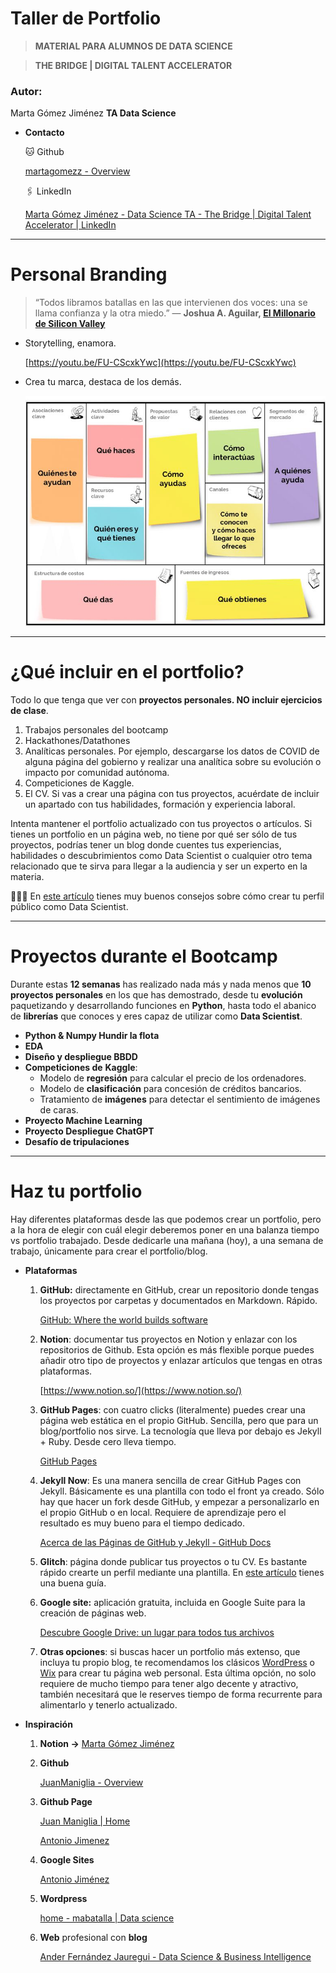 # Taller de Portfolio

> **MATERIAL PARA ALUMNOS DE DATA SCIENCE**
> 

> **THE BRIDGE | DIGITAL TALENT ACCELERATOR**
> 

### Autor:

Marta Gómez Jiménez **TA Data Science**

- **Contacto**
    
    🐱 Github
    
    [martagomezz - Overview](https://github.com/martagomezz)
    
    🖇️ LinkedIn 
    
    [Marta Gómez Jiménez - Data Science TA - The Bridge | Digital Talent Accelerator | LinkedIn](https://www.linkedin.com/in/martagomezjimenez/)
    

---

# Personal Branding

> “Todos libramos batallas en las que intervienen dos voces: una se llama confianza y la otra miedo.” ― **Joshua A. Aguilar, [El Millonario de Silicon Valley](https://www.amazon.es/millonario-Silicon-Valley-Joshua-Aguilar-ebook/dp/B07DYJXCYH)**
> 

- Storytelling, enamora.
    
    [https://youtu.be/FU-CScxkYwc](https://youtu.be/FU-CScxkYwc)
    

- Crea tu marca, destaca de los demás.
    
    ![imagen](img/personal_canvas.jpeg)
    

---

# ¿Qué incluir en el portfolio?

Todo lo que tenga que ver con **proyectos personales. NO incluir ejercicios de clase**. 

1. Trabajos personales del bootcamp
2. Hackathones/Datathones
3. Analíticas personales. Por ejemplo, descargarse los datos de COVID de alguna página del gobierno y realizar una analítica sobre su evolución o impacto por comunidad autónoma.
4. Competiciones de Kaggle.
5. El CV. Si vas a crear una página con tus proyectos, acuérdate de incluir un apartado con tus habilidades, formación y experiencia laboral.

Intenta mantener el portfolio actualizado con tus proyectos o artículos. Si tienes un portfolio en un página web, no tiene por qué ser sólo de tus proyectos, podrías tener un blog donde cuentes tus experiencias, habilidades o descubrimientos como Data Scientist o cualquier otro tema relacionado que te sirva para llegar a la audiencia y ser un experto en la materia.

👨🏻‍💻 En [este artículo](https://towardsdatascience.com/how-to-build-a-data-science-portfolio-5f566517c79c) tienes muy buenos consejos sobre cómo crear tu perfil público como Data Scientist.

---

# Proyectos durante el Bootcamp

Durante estas **12 semanas** has realizado nada más y nada menos que **10 proyectos personales** en los que has demostrado, desde tu **evolución** paquetizando y desarrollando funciones en **Python**, hasta todo el abanico de **librerías** que conoces y eres capaz de utilizar como **Data Scientist**.

- **Python & Numpy Hundir la flota**
- **EDA**
- **Diseño y despliegue BBDD**
- **Competiciones de** **Kaggle**:
    - Modelo de **regresión** para calcular el precio de los ordenadores.
    - Modelo de **clasificación** para concesión de créditos bancarios.
    - Tratamiento de **imágenes** para detectar el sentimiento de imágenes de caras.
- **Proyecto Machine Learning**
- **Proyecto Despliegue ChatGPT**
- **Desafío de tripulaciones**

    

---

# Haz tu portfolio

Hay diferentes plataformas desde las que podemos crear un portfolio, pero a la hora de elegir con cuál elegir deberemos poner en una balanza tiempo vs portfolio trabajado. Desde dedicarle una mañana (hoy), a una semana de trabajo, únicamente para crear el portfolio/blog. 

- **Plataformas**
    1. **GitHub:** directamente en GitHub, crear un repositorio donde tengas los proyectos por carpetas y documentados en Markdown. Rápido.
        
        [GitHub: Where the world builds software](https://github.com/)
        
    2. **Notion**: documentar tus proyectos en Notion y enlazar con los repositorios de Github. Esta opción es más flexible porque puedes añadir otro tipo de proyectos y enlazar artículos que tengas en otras plataformas. 
        
        [https://www.notion.so/](https://www.notion.so/)
        
    3. **GitHub Pages**: con cuatro clicks (literalmente) puedes crear una página web estática en el propio GitHub. Sencilla, pero que para un blog/portfolio nos sirve. La tecnología que lleva por debajo es Jekyll + Ruby. Desde cero lleva tiempo.
        
        [GitHub Pages](https://pages.github.com/)
        
    4. **Jekyll Now**: Es una manera sencilla de crear GitHub Pages con Jekyll. Básicamente es una plantilla con todo el front ya creado. Sólo hay que hacer un fork desde GitHub, y empezar a personalizarlo en el propio GitHub o en local. Requiere de aprendizaje pero el resultado es muy bueno para el tiempo dedicado.
        
        [Acerca de las Páginas de GitHub y Jekyll - GitHub Docs](https://docs.github.com/es/pages/setting-up-a-github-pages-site-with-jekyll/about-github-pages-and-jekyll)
        
    5. **Glitch**: página donde publicar tus proyectos o tu CV. Es bastante rápido crearte un perfil mediante una plantilla. En [este artículo](https://towardsdatascience.com/how-to-create-an-elegant-website-for-your-data-science-portfolio-in-10-minutes-577f77d1f693) tienes una buena guía. 
    6. **Google site:** aplicación gratuita, incluida en Google Suite para la creación de páginas web.
        
        [Descubre Google Drive: un lugar para todos tus archivos](https://sites.google.com/new?hl=es)
        
    7. **Otras opciones**: si buscas hacer un portfolio más extenso, que incluya tu propio blog, te recomendamos los clásicos [WordPress](https://es.wordpress.com/) o [Wix](https://es.wix.com/) para crear tu página web personal. Esta última opción, no solo requiere de mucho tiempo para tener algo decente y atractivo, también necesitará que le reserves tiempo de forma recurrente para alimentarlo y tenerlo actualizado. 
    
- **Inspiración**
    1. **Notion →** [Marta Gómez Jiménez](https://www.notion.so/Marta-G-mez-Jim-nez-78f2014bf981488f94a91df5dd37b168?pvs=21) 
    2. **Github**
        
        [JuanManiglia - Overview](https://github.com/JuanManiglia)
        
    3. **Github Page**
        
        [Juan Maniglia | Home](https://juanmaniglia.github.io/)
        
        [Antonio Jimenez](https://ajimenezadalia.github.io/)
        
    4. **Google Sites**
        
        [Antonio Jiménez](https://sites.google.com/view/ajimenezadalia/inicio)
        
    5. **Wordpress**
        
        [home - mabatalla | Data science](https://miguelangel.batalla.pro/)
        
    6. **Web** profesional con **blog** 
        
        [Ander Fernández Jauregui - Data Science & Business Intelligence](https://anderfernandez.com/)